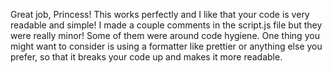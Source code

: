 Great job, Princess! This works perfectly and I like that your code is very readable and simple!
I made a couple comments in the script.js file but they were really minor! Some of them were around code hygiene.
One thing you might want to consider is using a formatter like prettier or anything else you prefer, so that it breaks your code up and makes it more readable.
